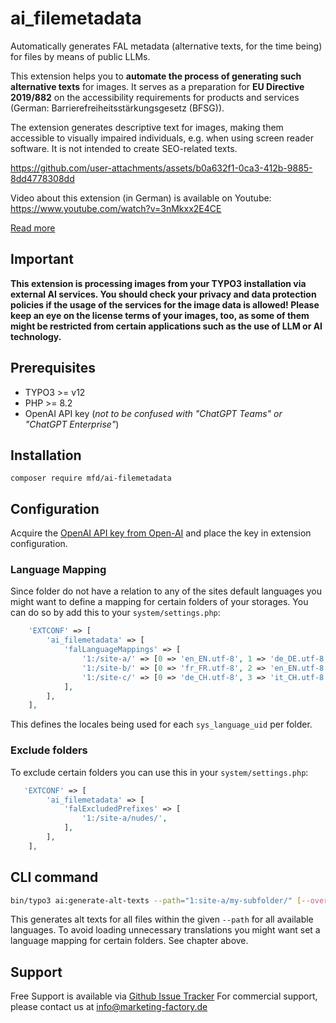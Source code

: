 # ai_filemetadata

Automatically generates FAL metadata (alternative texts, for the time being) for files by means of public LLMs. 

This extension helps you to **automate the process of generating such alternative texts** for images. It serves as a preparation for **EU Directive 2019/882** on the accessibility requirements for products and services (German: Barrierefreiheitsstärkungsgesetz (BFSG)).

The extension generates descriptive text for images, making them accessible to visually impaired individuals, 
e.g. when using screen reader software. It is not intended to create SEO-related texts.


https://github.com/user-attachments/assets/b0a632f1-0ca3-412b-9885-8dd4778308dd

Video about this extension (in German) is available on Youtube: https://www.youtube.com/watch?v=3nMkxx2E4CE



[Read more](https://www.marketing-factory.com/services/programming-and-development/custom-development/ai-filemetdadata/)


## Important

**This extension is processing images from your TYPO3 installation via external AI services. You should check
your privacy and data protection policies if the usage of the services for the image data is allowed! Please keep an eye on the license terms of your images, too, as some of them might be restricted from certain applications such as the use of LLM or AI technology.**

## Prerequisites

* TYPO3 >= v12
* PHP >= 8.2
* OpenAI API key (_not to be confused with "ChatGPT Teams" or "ChatGPT Enterprise"_)

## Installation

`composer require mfd/ai-filemetadata`

## Configuration

Acquire the [OpenAI API key from Open-AI](https://platform.openai.com/docs/quickstart) and place the key in extension configuration. 

### Language Mapping

Since folder do not have a relation to any of the sites default languages you might want to define a mapping for certain folders of your storages. You can do so by add this to your `system/settings.php`:

```php
    'EXTCONF' => [
        'ai_filemetadata' => [
            'falLanguageMappings' => [
                '1:/site-a/' => [0 => 'en_EN.utf-8', 1 => 'de_DE.utf-8'],
                '1:/site-b/' => [0 => 'fr_FR.utf-8', 2 => 'en_EN.utf-8'],
                '1:/site-c/' => [0 => 'de_CH.utf-8', 3 => 'it_CH.utf-8', 4 => 'fr_CH.utf-8'],
            ],
        ],
    ],
```

This defines the locales being used for each `sys_language_uid` per folder.

### Exclude folders

To exclude certain folders you can use this in your `system/settings.php`:

```php
   'EXTCONF' => [
        'ai_filemetadata' => [
            'falExcludedPrefixes' => [
                '1:/site-a/nudes/',
            ],
        ],
    ],
```

## CLI command

```bash
bin/typo3 ai:generate-alt-texts --path="1:site-a/my-subfolder/" [--overwrite] [--limit=1]
```

This generates alt texts for all files within the given `--path` for all available languages. To avoid loading unnecessary translations you might want set a language mapping for certain folders. See chapter above.

## Support
Free Support is available via [Github Issue Tracker](https://github.com/marketing-factory/ai-filemetadata/issues)
For commercial support, please contact us at [info@marketing-factory.de](mailto:info@marketing-factory.de)
